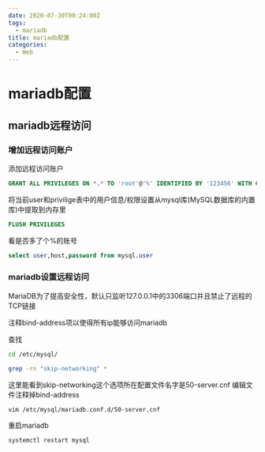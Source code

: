 ```yaml
---
date: 2020-07-30T00:24:00Z
tags:
  - mariadb
title: mariadb配置
categories:
  - Web
---
```

# mariadb配置

## mariadb远程访问

### 增加远程访问账户

添加远程访问账户

```sql
GRANT ALL PRIVILEGES ON *.* TO 'root'@'%' IDENTIFIED BY '123456' WITH GRANT OPTION;
```

将当前user和privilige表中的用户信息/权限设置从mysql库(MySQL数据库的内置库)中提取到内存里

```sql 
FLUSH PRIVILEGES
```

看是否多了个%的账号
```sql 
select user,host,password from mysql.user
```

### mariadb设置远程访问

MariaDB为了提高安全性，默认只监听127.0.0.1中的3306端口并且禁止了远程的TCP链接

注释bind-address项以使得所有ip能够访问mariadb

查找
```bash
cd /etc/mysql/
```

```bash
grep -rn "skip-networking" *
```
这里能看到skip-networking这个选项所在配置文件名字是50-server.cnf
编辑文件注释掉bind-address
```bash
vim /etc/mysql/mariadb.conf.d/50-server.cnf
```
重启mariadb
```bash
systemctl restart mysql
```